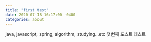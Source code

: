 ```yaml
---
title: "first test"
date: 2020-07-18 16:17:00 -0400
categories: about
---
```


java, javascript, spring, algorithm, studying...etc
첫번째 포스트 테스트
